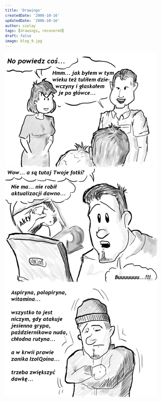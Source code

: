 ```yaml
---
title: 'Drawings'
createdDate: '2006-10-16'
updatedDate: '2006-10-16'
author: sielay
tags: [drawings, recovered]
draft: false
image: blog_9.jpg
---
```


![](blog_7.jpg)
![](blog_8.jpg)
![](blog_9.jpg)

